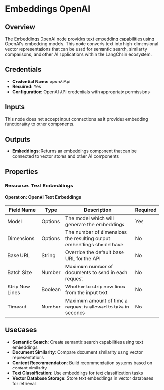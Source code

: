 # Embeddings OpenAI

## Overview

The Embeddings OpenAI node provides text embedding capabilities using OpenAI's embedding models. This node converts text into high-dimensional vector representations that can be used for semantic search, similarity comparisons, and other AI applications within the LangChain ecosystem.

## Credentials

- **Credential Name**: openAiApi
- **Required**: Yes
- **Configuration**: OpenAI API credentials with appropriate permissions

## Inputs

This node does not accept input connections as it provides embedding functionality to other components.

## Outputs

- **Embeddings**: Returns an embeddings component that can be connected to vector stores and other AI components

## Properties

### Resource: Text Embeddings

#### Operation: OpenAI Text Embeddings

| Field Name | Type | Description | Required |
|---|---|---|---|
| Model | Options | The model which will generate the embeddings | Yes |
| Dimensions | Options | The number of dimensions the resulting output embeddings should have | No |
| Base URL | String | Override the default base URL for the API | No |
| Batch Size | Number | Maximum number of documents to send in each request | No |
| Strip New Lines | Boolean | Whether to strip new lines from the input text | No |
| Timeout | Number | Maximum amount of time a request is allowed to take in seconds | No |

## UseCases

- **Semantic Search**: Create semantic search capabilities using text embeddings
- **Document Similarity**: Compare document similarity using vector representations
- **Content Recommendation**: Build recommendation systems based on content similarity
- **Text Classification**: Use embeddings for text classification tasks
- **Vector Database Storage**: Store text embeddings in vector databases for retrieval 